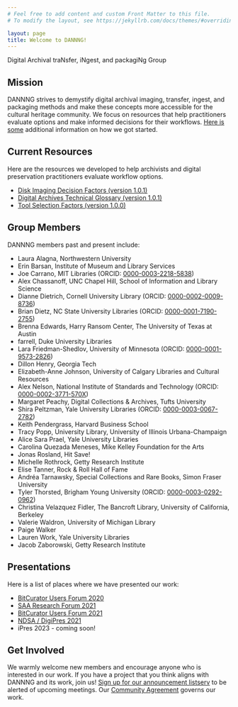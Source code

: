 ```yaml
---
# Feel free to add content and custom Front Matter to this file.
# To modify the layout, see https://jekyllrb.com/docs/themes/#overriding-theme-defaults

layout: page
title: Welcome to DANNNG!
---
```

Digital Archival traNsfer, iNgest, and packagiNg Group

## Mission
DANNNG strives to demystify digital archival imaging, transfer, ingest, and packaging methods and make these concepts more accessible for the cultural heritage community. We focus on resources that help practitioners evaluate options and make informed decisions for their workflows. [Here is some](https://dannng.github.io/background.html) additional information on how we got started.

## Current Resources
Here are the resources we developed to help archivists and digital preservation practitioners evaluate workflow options.

- [Disk Imaging Decision Factors (version 1.0.1)](https://dannng.github.io/disk-imaging-decision-factors.html)
- [Digital Archives Technical Glossary (version 1.0.1)](https://dannng.github.io/digital-archives-technical-glossary)
- [Tool Selection Factors (version 1.0.0)](https://dannng.github.io/tool_selection_factors.html)

## Group Members
DANNNG members past and present include:

- Laura Alagna, Northwestern University
- Erin Barsan, Institute of Museum and Library Services
- Joe Carrano, MIT Libraries (ORCID: [0000-0003-2218-5838](https://orcid.org/0000-0003-2218-5838))
- Alex Chassanoff, UNC Chapel Hill, School of Information and Library Science
- Dianne Dietrich, Cornell University Library (ORCID: [0000-0002-0009-8736](https://orcid.org/0000-0002-0009-8736))
- Brian Dietz, NC State University Libraries (ORCID: [0000-0001-7190-2755](https://orcid.org/0000-0001-7190-2755))
- Brenna Edwards, Harry Ransom Center, The University of Texas at Austin
- farrell, Duke University Libraries
- Lara Friedman-Shedlov, University of Minnesota (ORCID: [0000-0001-9573-2826](https://orcid.org/0000-0001-9573-2826))
- Dillon Henry, Georgia Tech
- Elizabeth-Anne Johnson, University of Calgary Libraries and Cultural Resources
- Alex Nelson, National Institute of Standards and Technology (ORCID: [0000-0002-3771-570X](https://orcid.org/0000-0002-3771-570X))
- Margaret Peachy, Digital Collections & Archives, Tufts University
- Shira Peltzman, Yale University Libraries (ORCID: [0000-0003-0067-2782](https://orcid.org/0000-0003-0067-2782))
- Keith Pendergrass, Harvard Business School
- Tracy Popp, University Library, University of Illinois Urbana-Champaign
- Alice Sara Prael, Yale University Libraries
- Carolina Quezada Meneses, Mike Kelley Foundation for the Arts
- Jonas Rosland, Hit Save!
- Michelle Rothrock, Getty Research Institute
- Elise Tanner, Rock & Roll Hall of Fame
- Andréa Tarnawsky, Special Collections and Rare Books, Simon Fraser University 
- Tyler Thorsted, Brigham Young University (ORCID: [0000-0003-0292-0962](https://orcid.org/0000-0003-0292-0962))
- Christina Velazquez Fidler, The Bancroft Library, University of California, Berkeley
- Valerie Waldron, University of Michigan Library
- Paige Walker
- Lauren Work, Yale University Libraries
- Jacob Zaborowski, Getty Research Institute


## Presentations
Here is a list of places where we have presented our work:
- [BitCurator Users Forum 2020](https://docs.google.com/presentation/d/1uK8-Fn_yfgFh1JTXOap05pLqYEwLsD6wSNC0EdvSqc4/edit?usp=sharing)
- [SAA Research Forum 2021](https://docs.google.com/presentation/d/1e_Ow7XXZ6nr-kjPFzo4J_dfpiM2E27dG05NzgQXhDsk/edit?usp=sharing)
- [BitCurator Users Forum 2021](https://docs.google.com/presentation/d/1yO0XjMnw8JVHDvVA_7Jra9roOSg7pTr6EiNc0HOXMDU/edit?usp=sharing)
- [NDSA / DigiPres 2021](https://www.youtube.com/watch?v=HLgRjVrzZ0A)
- iPres 2023 - coming soon!

## Get Involved
We warmly welcome new members and encourage anyone who is interested in our work. If you have a project that you think aligns with DANNNG and its work, join us! [Sign up for our announcement listserv](https://cornell.ca1.qualtrics.com/jfe/form/SV_eXvXalQIWRhRKNE) to be alerted of upcoming meetings. Our [Community Agreement](https://dannng.github.io/community-agreement.html) governs our work.
